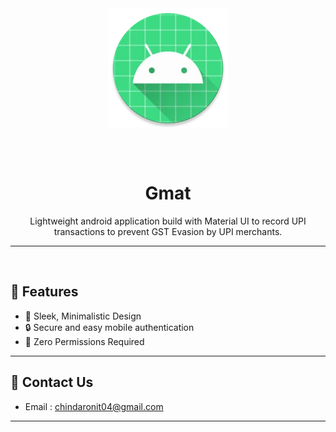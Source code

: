 <div align="center">
<img width="192" height="192" src="app/src/main/res/mipmap-xxxhdpi/ic_launcher_round.webp" align="center" alt="">

<br></br>


# Gmat

Lightweight android application build with Material UI to record UPI transactions to prevent GST Evasion by UPI merchants.

---

</div>
<div align="left">

<div align="center">
    <img src="metadata/images/1_home.jpg" width="30%"  alt=""/>
    <img src="metadata/images/2_profile.jpg" width="30%"  alt=""/>
    <img src="metadata/images/3_transaction.jpg" width="30%"  alt=""/>
</div>
</div>


## 🎉 Features
- 📝 Sleek, Minimalistic Design
- 🔒 Secure and easy mobile authentication
- 🔐 Zero Permissions Required

---

## 💬 Contact Us

-  Email : chindaronit04@gmail.com

---
